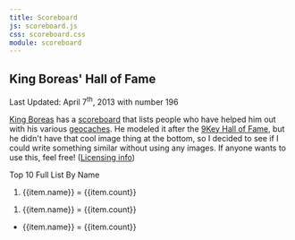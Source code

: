 ```yaml
---
title: Scoreboard
js: scoreboard.js
css: scoreboard.css
module: scoreboard
---
```


King Boreas' Hall of Fame
-------------------------

Last Updated: April 7<sup>th</sup>, 2013 with number 196

[King Boreas] has a [scoreboard] that lists people who have helped him out with his various [geocaches].  He modeled it after the [9Key Hall of Fame], but he didn't have that cool image thing at the bottom, so I decided to see if I could write something similar without using any images.  If anyone wants to use this, feel free!  ([Licensing info])

[King Boreas]: http://www.geocaching.com/profile/?guid=3434ebbf-7b30-42c0-a876-24249b7c495e
[Scoreboard]: http://websports.8m.com/HTML/hall_of_fame-maintenance.html
[Geocaches]: http://www.geocaching.com/
[9Key Hall of Fame]: http://www.9key.com/hall_of_fame.asp
[Licensing Info]: /license.html

<div id="scoreboard" scoreboard>
	<div class="scoreboard_menu">
		<span class="scoreboard_link" ng-class="{scoreboard_active: top10}" ng-click="pickLink('top10')">Top 10</span>
		<span class="scoreboard_link" ng-class="{scoreboard_active: full}" ng-click="pickLink('full')">Full List</span>
		<span class="scoreboard_link" ng-class="{scoreboard_active: name}" ng-click="pickLink('name')">By Name</span>
	</div>
	<div class="scoreboard_content">
		<ol class="scoreboard_top10" ng-show="top10">
			<li ng-repeat="item in top10List">{{item.name}} = {{item.count}}</li>
		</ol>
		<ol ng-show="full">
			<li ng-repeat="item in fullList">{{item.name}} = {{item.count}}</li>
		</ol>
		<ul ng-show="name">
			<li ng-repeat="item in nameList">{{item.name}} = {{item.count}}</li>
		</ul>
	</div>
</div>
